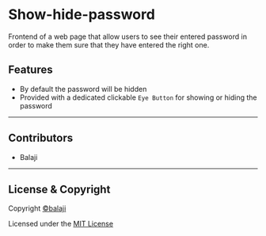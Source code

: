 # Show-hide-password
Frontend of a web page that allow users to see their entered password in order to make them sure that they have entered the right one.

## Features
- By default the password will be hidden
- Provided with a dedicated clickable ```Eye Button``` for showing or hiding the password

---

## Contributors

- Balaji

---

## License & Copyright

Copyright [©balaji](https://github.com/balajirai)

Licensed under the [MIT License](LICENSE)
